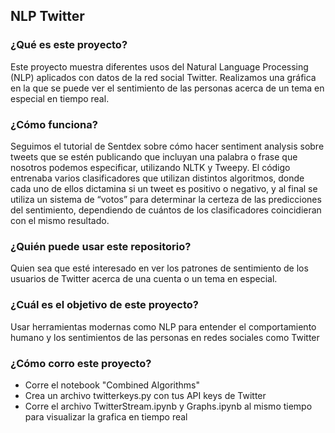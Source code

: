 ## NLP Twitter

### ¿Qué es este proyecto?

Este proyecto muestra diferentes usos del Natural Language Processing (NLP) aplicados con datos de la red social Twitter. Realizamos una gráfica en la que se puede ver el sentimiento de las personas acerca de un tema en especial en tiempo real.

### ¿Cómo funciona?

Seguimos el tutorial de Sentdex sobre cómo hacer sentiment analysis sobre tweets que se estén publicando que incluyan una palabra o frase que nosotros podemos especificar, utilizando NLTK y Tweepy.
El código entrenaba varios clasificadores que utilizan distintos algoritmos, donde cada uno de ellos dictamina si un tweet es positivo o negativo, y al final se utiliza un sistema de “votos” para determinar la certeza de las predicciones del sentimiento, dependiendo de cuántos de los clasificadores coincidieran con el mismo resultado.

### ¿Quién puede usar este repositorio?

Quien sea que esté interesado en ver los patrones de sentimiento de los usuarios de Twitter acerca de una cuenta o un tema en especial.

### ¿Cuál es el objetivo de este proyecto?

Usar herramientas modernas como NLP para entender el comportamiento humano y los sentimientos de las personas en redes sociales como Twitter

### ¿Cómo corro este proyecto?

- Corre el notebook "Combined Algorithms"
- Crea un archivo twitterkeys.py con tus API keys de Twitter
- Corre el archivo TwitterStream.ipynb y Graphs.ipynb al mismo tiempo para visualizar la grafica en tiempo real